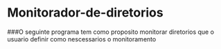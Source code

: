 # Monitorador-de-diretorios

###O seguinte programa tem como proposito monitorar diretorios que o usuario definir como nescessarios o monitoramento
